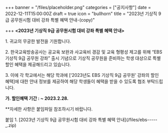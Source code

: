 +++
banner = "/files/placeholder.png"
categories = ["공지사항"]
date = 2022-12-11T15:00:00Z
draft = true
icon = "bullhorn"
title = "2023년 기상직 9급 공무원시험 대비 강좌 특별 혜택 안내-(copy)"

+++
**<2023년 기상직 9급 공무원시험 대비 강좌 특별 혜택 안내>**

1\. 귀교의 무궁한 발전을 기원합니다.

2\. 한국교육방송공사는 공교육 보완과 사교육비 경감 및 교육 형평성 제고를 위해 “EBS 기상직 9급 공무원 강좌” 출시 기념으로 기상직 공무원을 준비하는 학생 대상으로 특별 할인 혜택을 제공해드리고 있습니다.

3\. 이에 각 학교에서는 해당 학과에 \[‘2023년도 EBS 기상직 9급 공무원’ 강좌의 할인 혜택\]에 대한 안내 정보를 제공하여 해당 학생들이 혜택을 받을 수 있도록 협조 부탁드립니다.

**가. 할인혜택 기간 : \~ 2023.2.28.**

\**자세한 사항은 붙임파일 참조하시기 바랍니다.

붙임 1. \[2023년 기상직 9급 공무원시험 대비 강좌 특별 혜택 안내\](/files/ebs-_-_-_-_-_.zip)